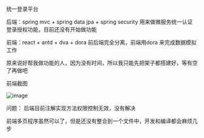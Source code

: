 统一登录平台

后端：spring mvc + spring data jpa + spring security
用来做微服务统一认证登录授权功能，目前还没有开始做功能


前端：react + antd + dva + dora 
前后端完全分离，前端用dora 来完成数据模拟工作

原来说好帮我做功能的人，因为没有时间，所以我只能先把架子都搭建好，等有空了再做吧 


前端截图

![image](https://github.com/alvin198761/alvin_swing/blob/master/phoneDesigner/demo.png)

问题：
后端目前注解实现方法权限控制无效，没有解决

前端多页程序虽然可以了，但是还没有整合到一个文件中，开发和编译都会麻烦几步